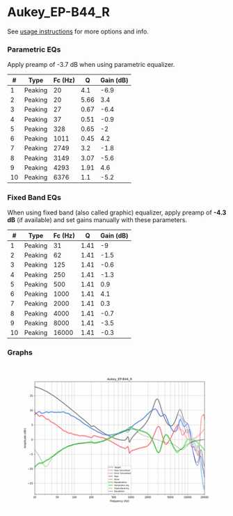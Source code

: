 # Aukey_EP-B44_R
See [usage instructions](https://github.com/jaakkopasanen/AutoEq#usage) for more options and info.

### Parametric EQs
Apply preamp of -3.7 dB when using parametric equalizer.

|   # | Type    |   Fc (Hz) |    Q |   Gain (dB) |
|-----|---------|-----------|------|-------------|
|   1 | Peaking |        20 | 4.1  |        -6.9 |
|   2 | Peaking |        20 | 5.66 |         3.4 |
|   3 | Peaking |        27 | 0.67 |        -6.4 |
|   4 | Peaking |        37 | 0.51 |        -0.9 |
|   5 | Peaking |       328 | 0.65 |        -2   |
|   6 | Peaking |      1011 | 0.45 |         4.2 |
|   7 | Peaking |      2749 | 3.2  |        -1.8 |
|   8 | Peaking |      3149 | 3.07 |        -5.6 |
|   9 | Peaking |      4293 | 1.91 |         4.6 |
|  10 | Peaking |      6376 | 1.1  |        -5.2 |

### Fixed Band EQs
When using fixed band (also called graphic) equalizer, apply preamp of **-4.3 dB** (if available) and set gains manually with these parameters.

|   # | Type    |   Fc (Hz) |    Q |   Gain (dB) |
|-----|---------|-----------|------|-------------|
|   1 | Peaking |        31 | 1.41 |        -9   |
|   2 | Peaking |        62 | 1.41 |        -1.5 |
|   3 | Peaking |       125 | 1.41 |        -0.6 |
|   4 | Peaking |       250 | 1.41 |        -1.3 |
|   5 | Peaking |       500 | 1.41 |         0.9 |
|   6 | Peaking |      1000 | 1.41 |         4.1 |
|   7 | Peaking |      2000 | 1.41 |         0.3 |
|   8 | Peaking |      4000 | 1.41 |        -0.7 |
|   9 | Peaking |      8000 | 1.41 |        -3.5 |
|  10 | Peaking |     16000 | 1.41 |        -0.3 |

### Graphs
![](./Aukey_EP-B44_R.png)
